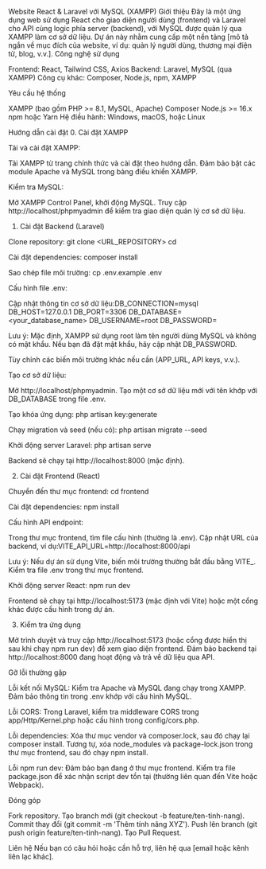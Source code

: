 Website React & Laravel với MySQL (XAMPP)
Giới thiệu
Đây là một ứng dụng web sử dụng React cho giao diện người dùng (frontend) và Laravel cho API cùng logic phía server (backend), với MySQL được quản lý qua XAMPP làm cơ sở dữ liệu. Dự án này nhằm cung cấp một nền tảng [mô tả ngắn về mục đích của website, ví dụ: quản lý người dùng, thương mại điện tử, blog, v.v.].
Công nghệ sử dụng

Frontend: React, Tailwind CSS, Axios
Backend: Laravel, MySQL (qua XAMPP)
Công cụ khác: Composer, Node.js, npm, XAMPP

Yêu cầu hệ thống

XAMPP (bao gồm PHP >= 8.1, MySQL, Apache)
Composer
Node.js >= 16.x
npm hoặc Yarn
Hệ điều hành: Windows, macOS, hoặc Linux

Hướng dẫn cài đặt
0. Cài đặt XAMPP

Tải và cài đặt XAMPP:

Tải XAMPP từ trang chính thức và cài đặt theo hướng dẫn.
Đảm bảo bật các module Apache và MySQL trong bảng điều khiển XAMPP.


Kiểm tra MySQL:

Mở XAMPP Control Panel, khởi động MySQL.
Truy cập http://localhost/phpmyadmin để kiểm tra giao diện quản lý cơ sở dữ liệu.



1. Cài đặt Backend (Laravel)

Clone repository:
git clone <URL_REPOSITORY>
cd <project-folder>


Cài đặt dependencies:
composer install


Sao chép file môi trường:
cp .env.example .env


Cấu hình file .env:

Cập nhật thông tin cơ sở dữ liệu:DB_CONNECTION=mysql
DB_HOST=127.0.0.1
DB_PORT=3306
DB_DATABASE=<your_database_name>
DB_USERNAME=root
DB_PASSWORD=


Lưu ý: Mặc định, XAMPP sử dụng root làm tên người dùng MySQL và không có mật khẩu. Nếu bạn đã đặt mật khẩu, hãy cập nhật DB_PASSWORD.


Tùy chỉnh các biến môi trường khác nếu cần (APP_URL, API keys, v.v.).


Tạo cơ sở dữ liệu:

Mở http://localhost/phpmyadmin.
Tạo một cơ sở dữ liệu mới với tên khớp với DB_DATABASE trong file .env.


Tạo khóa ứng dụng:
php artisan key:generate


Chạy migration và seed (nếu có):
php artisan migrate --seed


Khởi động server Laravel:
php artisan serve

Backend sẽ chạy tại http://localhost:8000 (mặc định).


2. Cài đặt Frontend (React)

Chuyển đến thư mục frontend:
cd frontend


Cài đặt dependencies:
npm install


Cấu hình API endpoint:

Trong thư mục frontend, tìm file cấu hình (thường là .env).
Cập nhật URL của backend, ví dụ:VITE_API_URL=http://localhost:8000/api


Lưu ý: Nếu dự án sử dụng Vite, biến môi trường thường bắt đầu bằng VITE_. Kiểm tra file .env trong thư mục frontend.




Khởi động server React:
npm run dev

Frontend sẽ chạy tại http://localhost:5173 (mặc định với Vite) hoặc một cổng khác được cấu hình trong dự án.


3. Kiểm tra ứng dụng

Mở trình duyệt và truy cập http://localhost:5173 (hoặc cổng được hiển thị sau khi chạy npm run dev) để xem giao diện frontend.
Đảm bảo backend tại http://localhost:8000 đang hoạt động và trả về dữ liệu qua API.

Gỡ lỗi thường gặp

Lỗi kết nối MySQL:
Kiểm tra Apache và MySQL đang chạy trong XAMPP.
Đảm bảo thông tin trong .env khớp với cấu hình MySQL.


Lỗi CORS:
Trong Laravel, kiểm tra middleware CORS trong app/Http/Kernel.php hoặc cấu hình trong config/cors.php.


Lỗi dependencies:
Xóa thư mục vendor và composer.lock, sau đó chạy lại composer install.
Tương tự, xóa node_modules và package-lock.json trong thư mục frontend, sau đó chạy npm install.


Lỗi npm run dev:
Đảm bảo bạn đang ở thư mục frontend.
Kiểm tra file package.json để xác nhận script dev tồn tại (thường liên quan đến Vite hoặc Webpack).



Đóng góp

Fork repository.
Tạo branch mới (git checkout -b feature/ten-tinh-nang).
Commit thay đổi (git commit -m 'Thêm tính năng XYZ').
Push lên branch (git push origin feature/ten-tinh-nang).
Tạo Pull Request.

Liên hệ
Nếu bạn có câu hỏi hoặc cần hỗ trợ, liên hệ qua [email hoặc kênh liên lạc khác].
